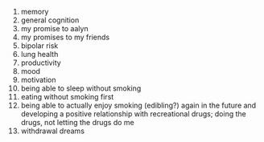 1. memory
2. general cognition
3. my promise to aalyn
4. my promises to my friends
5. bipolar risk
6. lung health
7. productivity
8. mood
9. motivation
10. being able to sleep without smoking
11. eating without smoking first
12. being able to actually enjoy smoking (edibling?) again in the future and developing a positive relationship with recreational drugs; doing the drugs, not letting the drugs do me
13. withdrawal dreams
